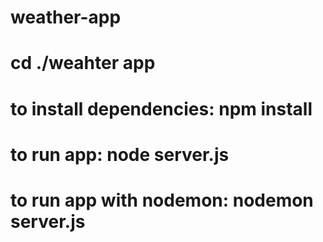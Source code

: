 # weather-app

# cd ./weahter app

# to install dependencies: npm install

# to run app: node server.js 

# to run app with nodemon: nodemon server.js